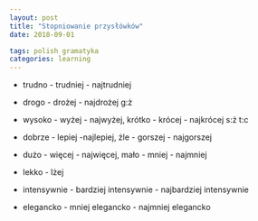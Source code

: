 ```yaml
---
layout: post
title: "Stopniowanie przysłówków"
date: 2018-09-01

tags: polish gramatyka
categories: learning
---
```

- trudno - trudniej - najtrudniej
- drogo - drożej - najdrożej g:ż
- wysoko - wyżej - najwyżej, krótko - krócej - najkrócej s:ż t:c


- dobrze - lepiej -najlepiej, żle - gorszej - najgorszej
- dużo - więcej - najwięcej, mało - mniej - najmniej
- lekko - lżej


- intensywnie - bardziej intensywnie - najbardziej intensywnie
- elegancko - mniej elegancko - najmniej elegancko

